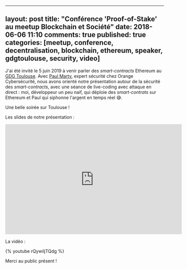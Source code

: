 
---
layout: post
title: "Conférence 'Proof-of-Stake' au meetup Blockchain et Société"
date: 2018-06-06 11:10
comments: true
published: true
categories: [meetup, conference, decentralisation, blockchain, ethereum, speaker, gdgtoulouse, security, video]
---

J'ai été invité le 5 juin 2019 à venir parler des *smart-contracts* Ethereum au [GDG Toulouse](https://www.meetup.com/fr-FR/GDG-Toulouse/events/250099870/).
Avec [Paul Marty](https://twitter.com/polo46), expert sécurité chez Orange Cybersécurité, nous avons orienté notre présentation autour de la sécurité des *smart-contracts*, avec une séance de live-coding avec attaque en direct : moi, développeur un peu naif, qui déploie des *smart-contrats* sur Ethereum et Paul qui siphonne l'argent en temps réel 😅.

Une belle soirée sur Toulouse !

Les slides de notre présentation :

<iframe src="https://docs.google.com/presentation/d/e/2PACX-1vSuT2L6_82F7WhApJ6Ehdgj41bzPSkBRlFSXrZoay5aVqmf45kgcX_8sfq53m_j8PubUdWl642bqWH0/embed?start=false&loop=false&delayms=60000" frameborder="0" width="560" height="349" allowfullscreen="true" mozallowfullscreen="true" webkitallowfullscreen="true"></iframe>

La vidéo :

{% youtube rQywiljTQdg %}

Merci au public présent !
